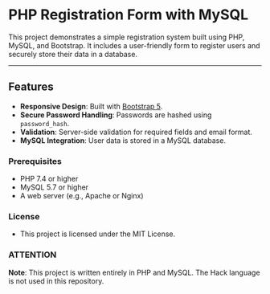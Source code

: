 # PHP Registration Form with MySQL

This project demonstrates a simple registration system built using PHP, MySQL, and Bootstrap. It includes a user-friendly form to register users and securely store their data in a database.

---

## Features
- **Responsive Design**: Built with [Bootstrap 5](https://getbootstrap.com/).
- **Secure Password Handling**: Passwords are hashed using `password_hash`.
- **Validation**: Server-side validation for required fields and email format.
- **MySQL Integration**: User data is stored in a MySQL database.

### Prerequisites
- PHP 7.4 or higher
- MySQL 5.7 or higher
- A web server (e.g., Apache or Nginx)

### License
- This project is licensed under the MIT License.

### ATTENTION
**Note**: This project is written entirely in PHP and MySQL. The Hack language is not used in this repository.

